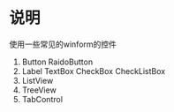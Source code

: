 # 说明
使用一些常见的winform的控件
1. Button RaidoButton
2. Label TextBox CheckBox CheckListBox
3. ListView
4. TreeView
5. TabControl